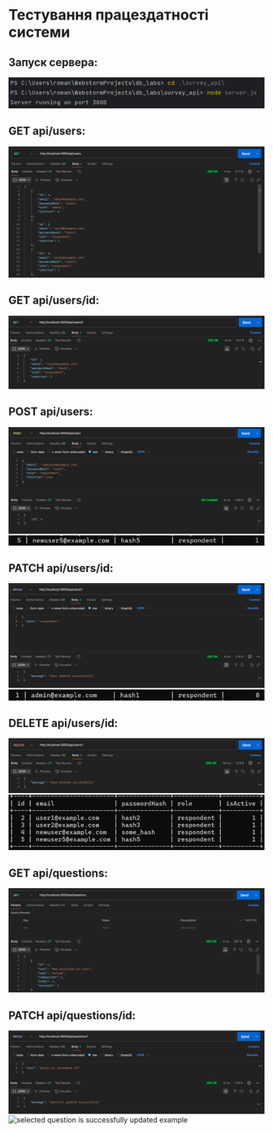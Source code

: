 # Тестування працездатності системи

## Запуск сервера:
<img src="./results/launch_server.png" alt="server successfully started">

## GET api/users:
<img src="./results/get_users.png" alt="list of users is successfully returned">

## GET api/users/id:
<img src="./results/get_special_user.png" alt="chosen user is successfully returned">

## POST api/users:
<img src="./results/create_user.png" alt="user successfully created">
<img src="./results/created_user.png" alt="user successfully created example">

## PATCH api/users/id:
<img src="./results/patch_user.png" alt="user's data successfully edited">
<img src="./results/patched_user.png" alt="user's data successfully edited example">

## DELETE api/users/id:
<img src="./results/delete_user.png" alt="user successfully deleted">
<img src="./results/deleted_user.png" alt="user successfully deleted example">

## GET api/questions:
<img src="./results/get_question.png" alt="list of questions successfully returned">

## PATCH api/questions/id:
<img src="./results/updated_question.png" alt="selected question is successfully updated">
<img src="./results/updated_question_ex.png" alt="selected question is successfully updated example">
